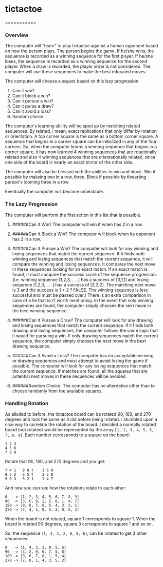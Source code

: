 # tictactoe
===========

### Overview

The computer will "learn" to play tictactoe against a human opponent based on how the person plays. The person begins the game. If he/she wins, the sequence is recorded as a winning sequence for the first player. If he/she loses, the sequence is recorded as a winning sequence for the second player. When a draw is recorded, the player order is not considered. The computer will use these sequences to make the best educated moves.

The computer will choose a square based on this lazy progression:

1. Can it win?
2. Can it block a win?
3. Can it pursue a win?
4. Can it purse a draw?
5. Can it avoid a loss?
6. Random choice.

The computer's learning ability will be sped up by matching related sequences. By related, I mean, exact replications that only differ by rotation or orientation. A top corner square is the same as a bottom corner square. A sequence that begins in a corner square can be initialized in any of the four corners. So, when the computer learns a winning sequence that begins in a corner square, it has now learned 4 winning sequences that are rotationally related and also 4 winning sequences that are orientationally related, since one side of the board is nearly an exact mirror of the other side.

The computer will also be blessed with the abilities to win and block. Win if possible by makeing two in a row, three. Block if possible by thwarting person's looming three in a row.

Eventually the computer will become unbeatable.

### The Lazy Progression
The computer will perform the first action in this list that is possible.

1. ######Can It Win?
The computer will win if when has 2 in a row.

2. ######Can It Block a Win?
The computer will block when its opponent has 2 in a row.

3. ######Can It Pursue a Win?
The computer will look for any winning and losing sequences that match the current sequence. If it finds both winning and losing sequences that match the current sequence, it will compare the winning and losing sequences. It compares the next move in these sequences looking for an exact match. If an exact match is found, it must compare the success score of the sequence progression. (i.e. winning sequence [1,2,3, . . .] has a success of [3,1,1] and losing sequence [1,2,3, . . .] has a success of [3,2,2]. The matching next move is 3 and the success is 1 > 2 ? FALSE. The winning sequence is less succesful and must be passed over.) There is an extra comparison in case of a tie that isn't worth mentioning.
In the event that only winning sequences are found, the computer simply chooses the next move in the best winning sequence.

4. ######Can It Pursue a Draw?
The computer will look for any drawing and losing sequences that match the current sequence. If it finds both drawing and losing sequences, the computer follows the same logic that it would for pursuing a win. If only drawing sequences match the current sequence, the computer simply chooses the next move in the best drawing sequence.

5. ######Can It Avoid a Loss?
The computer has no acceptable winning or drawing sequences and must attempt to avoid losing the game if possible. The computer will look for any losing sequences that match the current sequence. If matches are found, all the squares that are potential next moves in these sequences will be avoided.

6. ######Random Choice.
The computer has no alternative other than to choose randomly from the available squares.

### Handling Rotation
As alluded to before, the tictactoe board can be rotated 90, 180, and 270 degrees and look the same as it did before being rotated. I stumbled upon a nice way to correlate the rotation of the board. I decided a normally rotated board (not rotated) would be represented by the array `[1, 2, 3, 4, 5, 6, 7, 8, 9]`. Each number corresponds to a square on the board:

	1 2 3
	4 5 6
	7 8 9
	
Rotate that 90, 180, and 270 degrees and you get:

	7 4 1   9 8 7    3 6 9
	8 5 2   6 5 4    2 5 8
	9 6 3   3 2 1    1 4 7
	
And now you can see how the rotations relate to each other:

	0   -> [1, 2, 3, 4, 5, 6, 7, 8, 9]
	90  -> [3, 6, 9, 2, 5, 8, 1, 4, 7]
	180 -> [9, 8, 7, 6, 5, 4, 3, 2, 1]
	270 -> [7, 4, 1, 8, 5, 2, 9, 6, 3]
	
When the board is not rotated, square 1 corresponds to square 1. When the board is rotated 90 degrees, square 3 corresponds to square 1 and so on.

So, the sequence `[1, 4, 3, 2, 9, 5, 6]`, can be rotated to get 3 other sequences:

	0   -> [1, 4, 3, 2, 9, 5, 6]	
	90  -> [3, 2, 9, 6, 7, 5, 8]
	180 -> [9, 6, 7, 8, 1, 5, 4]
	270 -> [7, 8, 1, 4, 3, 5, 2]
